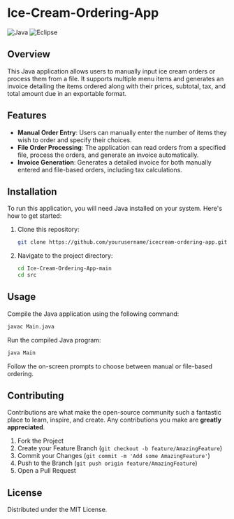 # Ice-Cream-Ordering-App
![Java](https://img.shields.io/badge/java-%23ED8B00.svg?style=for-the-badge&logo=openjdk&logoColor=white)
![Eclipse](https://img.shields.io/badge/Eclipse-FE7A16.svg?style=for-the-badge&logo=Eclipse&logoColor=white)

## Overview
This Java application allows users to manually input ice cream orders or process them from a file. It supports multiple menu items and generates an invoice detailing the items ordered along with their prices, subtotal, tax, and total amount due in an exportable format.

## Features

- **Manual Order Entry**: Users can manually enter the number of items they wish to order and specify their choices.
- **File Order Processing**: The application can read orders from a specified file, process the orders, and generate an invoice automatically.
- **Invoice Generation**: Generates a detailed invoice for both manually entered and file-based orders, including tax calculations.

## Installation

To run this application, you will need Java installed on your system. Here's how to get started:

1. Clone this repository:
   ```bash
   git clone https://github.com/yourusername/icecream-ordering-app.git
   ```
2. Navigate to the project directory:
   ```bash
   cd Ice-Cream-Ordering-App-main
   cd src
   ```

## Usage

Compile the Java application using the following command:
```bash
javac Main.java
```

Run the compiled Java program:
```bash
java Main
```

Follow the on-screen prompts to choose between manual or file-based ordering.

## Contributing

Contributions are what make the open-source community such a fantastic place to learn, inspire, and create. Any contributions you make are **greatly appreciated**.

1. Fork the Project
2. Create your Feature Branch (`git checkout -b feature/AmazingFeature`)
3. Commit your Changes (`git commit -m 'Add some AmazingFeature'`)
4. Push to the Branch (`git push origin feature/AmazingFeature`)
5. Open a Pull Request

## License

Distributed under the MIT License.

